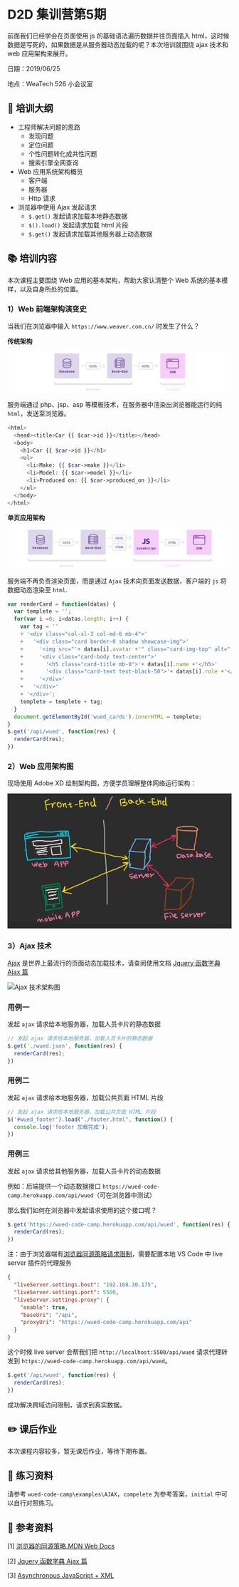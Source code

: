 # D2D 集训营第5期

前面我们已经学会在页面使用 js 的基础语法遍历数据并往页面插入 html，这时候数据是写死的，如果数据是从服务器动态加载的呢？本次培训就围绕 ajax 技术和 web 应用架构来展开。

日期：2019/06/25

地点：WeaTech 526 小会议室

## 🥇 培训大纲

- 工程师解决问题的思路
  - 发现问题
  - 定位问题
  - 个性问题转化成共性问题
  - 搜索引擎全网查询
- Web 应用系统架构概览
  - 客户端
  - 服务器
  - Http 请求
- 浏览器中使用 Ajax 发起请求
  - `$.get()` 发起请求加载本地静态数据
  - `$().load()` 发起请求加载 html 片段
  - `$.get()` 发起请求加载其他服务器上动态数据

## 📚 培训内容

本次课程主要围绕 Web 应用的基本架构，帮助大家认清整个 Web 系统的基本模样，以及自身所处的位置。

### 1）Web 前端架构演变史

当我们在浏览器中输入 `https://www.weaver.com.cn/` 时发生了什么？

**传统架构**

![传统架构](../img/architecture-old.png)

服务端通过 php、jsp、asp 等模板技术，在服务器中渲染出浏览器能运行的纯 `html`，发送至浏览器。

``` php
<html>
  <head><title>Car {{ $car->id }}</title></head>
  <body>
    <h1>Car {{ $car->id }}</h1>
    <ul>
      <li>Make: {{ $car->make }}</li>
      <li>Model: {{ $car->model }}</li>
      <li>Produced on: {{ $car->produced_on }}</li>
    </ul>
  </body>
</html>
```

**单页应用架构**

![单页应用架构](../img/architecture-new.png)

服务端不再负责渲染页面，而是通过 `Ajax` 技术向页面发送数据，客户端的 `js` 将数据动态渲染至 `html`.

```js
var renderCard = function(datas) {
  var templete = '';
  for(var i =0; i<datas.length; i++) {
    var tag = '' 
    + '<div class="col-xl-3 col-md-6 mb-4">'
    +   '<div class="card border-0 shadow showcase-img">'
    +     '<img src="'+ datas[i].avatar +'" class="card-img-top" alt="'+ datas[i].name +'">'
    +     '<div class="card-body text-center">'
    +       '<h5 class="card-title mb-0">'+ datas[i].name +'</h5>'
    +       '<div class="card-text text-black-50">'+ datas[i].role +'</div>'
    +     '</div>'
    +   '</div>'
    + '</div>';
    templete = templete + tag;
  }
  document.getElementById('wued_cards').innerHTML = templete;
}
$.get('/api/wued', function(res) {
  renderCard(res);
})
```

### 2）Web 应用架构图

现场使用 Adobe XD 绘制架构图，方便学员理解整体网络运行架构：

![Web 架构图](../img/a14d664ecadfbc0be8107de23f727b2.jpg)

### 3）Ajax 技术

[Ajax](https://developer.mozilla.org/en-US/docs/Web/Guide/AJAX) 是世界上最流行的页面动态加载技术，请查阅使用文档 [Jquery 函数字典 Ajax 篇](http://jquery.cuishifeng.cn/jQuery.get.html)

![Ajax 技术架构图](https://mir-s3-cdn-cf.behance.net/project_modules/1400/8bd61e82085733.5d12deedbbf3d.png)

### 用例一

发起 `ajax` 请求给本地服务器，加载人员卡片的静态数据

``` js
// 发起 ajax 请求给本地服务器，加载人员卡片的静态数据
$.get('./wued.json', function(res) {
  renderCard(res);
})
```

### 用例二

发起 `ajax` 请求给本地服务器，加载公共页面 HTML 片段

``` js
// 发起 ajax 请求给本地服务器，加载公共页面 HTML 片段
$('#wued_footer').load("./footer.html", function() {
  console.log('footer 加载完成');
})
```

### 用例三

发起 `ajax` 请求给其他服务器，加载人员卡片的动态数据

例如：后端提供一个动态数据接口 `https://wued-code-camp.herokuapp.com/api/wued`（可在浏览器中测试）

那么我们如何在浏览器中发起请求使用的这个接口呢？

``` js
$.get('https://wued-code-camp.herokuapp.com/api/wued', function(res) {
  renderCard(res);
})
```

注：由于浏览器端有[浏览器同源策略请求限制](https://developer.mozilla.org/zh-CN/docs/Web/Security/Same-origin_policy)，需要配置本地 VS Code 中 live server 插件的代理服务

```json
{
  "liveServer.settings.host": "192.168.30.175",
  "liveServer.settings.port": 5500,
  "liveServer.settings.proxy": {
    "enable": true,
    "baseUri": "/api",
    "proxyUri": "https://wued-code-camp.herokuapp.com/api"
  }
}
```

这个时候 live server 会帮我们把 `http://localhost:5500/api/wued` 请求代理转发到 `https://wued-code-camp.herokuapp.com/api/wued`。

``` js
$.get('/api/wued', function(res) {
  renderCard(res);
})
```

成功解决跨域访问限制，请求到真实数据。

## ✏️ 课后作业

本次课程内容较多，暂无课后作业，等待下期布置。

## 💯 练习资料

请参考 `wued-code-camp\examples\AJAX`，`compelete` 为参考答案，`initial` 中可以自行对照练习。

## 📑 参考资料

[1] [浏览器的同源策略.MDN Web Docs](https://developer.mozilla.org/zh-CN/docs/Web/Security/Same-origin_policy)

[2] [Jquery 函数字典 Ajax 篇](http://jquery.cuishifeng.cn/jQuery.get.html)

[3] [Asynchronous JavaScript + XML](https://developer.mozilla.org/en-US/docs/Web/Guide/AJAX)